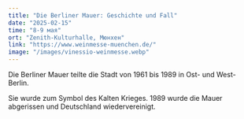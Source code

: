 ```yaml
---
title: "Die Berliner Mauer: Geschichte und Fall"
date: "2025-02-15"
time: "8-9 мая"
ort: "Zenith-Kulturhalle, Мюнхен"
link: "https://www.weinmesse-muenchen.de/"
image: "/images/vinessio-weinmesse.webp"
---
```


Die Berliner Mauer teilte die Stadt von 1961 bis 1989 in Ost- und West-Berlin. 

Sie wurde zum Symbol des Kalten Krieges. 1989 wurde die Mauer abgerissen und Deutschland wiedervereinigt.

